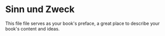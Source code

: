 # Sinn und Zweck

This file file serves as your book's preface, a great place to describe your book's content and ideas.

